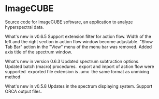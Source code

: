 # ImageCUBE
Source code for ImageCUBE software, an application to analyze hyperspectral data. 

What's new in v0.6.5
Support extension filter for action flow.
Width of the left and the right section in action flow window become adjustable.
"Show Tab Bar" action in the "View" menu of the menu bar was removed.
Added axis title of the spectrum window.

What's new in version 0.6.3
Updated spectrum subtraction options.
Updated batch (macro) procedures.
​    export and import of action flow were supported
​    exported file extension is .umx
​    the same format as unmixing method

What's new in v0.5.8
Updates in the spectrum displaying system.
Support ORCA output files.

